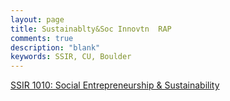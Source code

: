 ```yaml
---
layout: page
title: Sustainablty&Soc Innovtn  RAP
comments: true
description: "blank"
keywords: SSIR, CU, Boulder
---
```

<body>
<div><a href="../../courses/SSIR-1010">SSIR 1010: Social Entrepreneurship & Sustainability</a></div>
</body>